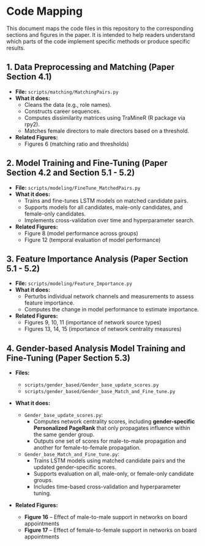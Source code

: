 # Code Mapping

This document maps the code files in this repository to the corresponding sections and figures in the paper. It is intended to help readers understand which parts of the code implement specific methods or produce specific results.

## 1. Data Preprocessing and Matching (Paper Section 4.1)

- **File:** `scripts/matching/MatchingPairs.py`
- **What it does:**  
  - Cleans the data (e.g., role names).  
  - Constructs career sequences.  
  - Computes dissimilarity matrices using TraMineR (R package via rpy2).  
  - Matches female directors to male directors based on a threshold.
- **Related Figures:**  
  - Figures 6 (matching ratio and thresholds)

## 2. Model Training and Fine-Tuning (Paper Section 4.2 and Section 5.1 - 5.2)

- **File:** `scripts/modeling/FineTune_MatchedPairs.py`
- **What it does:**  
  - Trains and fine-tunes LSTM models on matched candidate pairs.  
  - Supports models for all candidates, male-only candidates, and female-only candidates.  
  - Implements cross-validation over time and hyperparameter search.
- **Related Figures:**  
  - Figure 8 (model performance across groups)  
  - Figure 12 (temporal evaluation of model performance)

## 3. Feature Importance Analysis (Paper Section 5.1 - 5.2)

- **File:** `scripts/modeling/Feature_Importance.py`
- **What it does:**  
  - Perturbs individual network channels and measurements to assess feature importance.  
  - Computes the change in model performance to estimate importance.
- **Related Figures:**  
  - Figures 9, 10, 11 (importance of network source types)  
  - Figures 13, 14, 15 (importance of network centrality measures)
 
## 4. Gender-based Analysis Model Training and Fine-Tuning (Paper Section 5.3)

- **Files:**  
  - `scripts/gender_based/Gender_base_update_scores.py`  
  - `scripts/gender_based/Gender_base_Match_and_Fine_tune.py`

- **What it does:**  
  - `Gender_base_update_scores.py`:  
    - Computes network centrality scores, including **gender-specific Personalized PageRank** that only propagates influence within the same gender group.  
    - Outputs one set of scores for male-to-male propagation and another for female-to-female propagation.  
  - `Gender_base_Match_and_Fine_tune.py`:  
    - Trains LSTM models using matched candidate pairs and the updated gender-specific scores.  
    - Supports evaluation on all, male-only, or female-only candidate groups.  
    - Includes time-based cross-validation and hyperparameter tuning.

- **Related Figures:**  
  - **Figure 16** – Effect of male-to-male support in networks on board appointments  
  - **Figure 17** – Effect of female-to-female support in networks on board appointments
